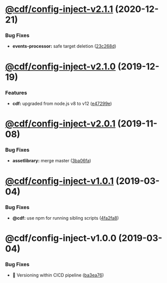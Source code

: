 # [@cdf/config-inject-v2.1.1](https://git-codecommit.us-west-2.amazonaws.com/v1/repos/cdf-core/compare/@cdf/config-inject-v2.1.0...@cdf/config-inject-v2.1.1) (2020-12-21)


### Bug Fixes

* **events-processor:** safe target deletion ([23c268d](https://git-codecommit.us-west-2.amazonaws.com/v1/repos/cdf-core/commit/23c268d1ca40e1b53c8d371f8fb22d0bf34c885f))

# [@cdf/config-inject-v2.1.0](https://git-codecommit.us-west-2.amazonaws.com/v1/repos/cdf-core/compare/@cdf/config-inject-v2.0.1...@cdf/config-inject-v2.1.0) (2019-12-19)


### Features

* **cdf:** upgraded from node.js v8 to v12 ([e47299e](https://git-codecommit.us-west-2.amazonaws.com/v1/repos/cdf-core/commit/e47299ee399acf6554a0845048c4fed99251c2b1))

# [@cdf/config-inject-v2.0.1](https://git-codecommit.us-west-2.amazonaws.com/v1/repos/cdf-core/compare/@cdf/config-inject-v2.0.0...@cdf/config-inject-v2.0.1) (2019-11-08)


### Bug Fixes

* **assetlibrary:** merge master ([3ba06fa](https://git-codecommit.us-west-2.amazonaws.com/v1/repos/cdf-core/commit/3ba06fa9fc5b264ceaed0f97ccf45fab97d57a08))

# [@cdf/config-inject-v1.0.1](https://git-codecommit.us-west-2.amazonaws.com/v1/repos/cdf-core/compare/@cdf/config-inject-v1.0.0...@cdf/config-inject-v1.0.1) (2019-03-04)


### Bug Fixes

* **@cdf:** use npm for running sibling scripts ([4fa2fa8](https://git-codecommit.us-west-2.amazonaws.com/v1/repos/cdf-core/commit/4fa2fa8))

# @cdf/config-inject-v1.0.0 (2019-03-04)


### Bug Fixes

* 🐛 Versioning within CICD pipeline ([ba3ea76](https://git-codecommit.us-west-2.amazonaws.com/v1/repos/cdf-core/commit/ba3ea76))
